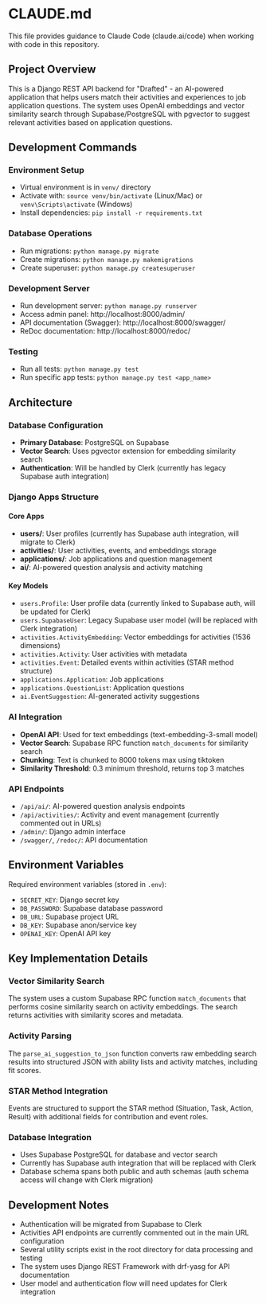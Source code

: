 # CLAUDE.md

This file provides guidance to Claude Code (claude.ai/code) when working with code in this repository.

## Project Overview

This is a Django REST API backend for "Drafted" - an AI-powered application that helps users match their activities and experiences to job application questions. The system uses OpenAI embeddings and vector similarity search through Supabase/PostgreSQL with pgvector to suggest relevant activities based on application questions.

## Development Commands

### Environment Setup
- Virtual environment is in `venv/` directory
- Activate with: `source venv/bin/activate` (Linux/Mac) or `venv\Scripts\activate` (Windows)
- Install dependencies: `pip install -r requirements.txt`

### Database Operations
- Run migrations: `python manage.py migrate`
- Create migrations: `python manage.py makemigrations`
- Create superuser: `python manage.py createsuperuser`

### Development Server
- Run development server: `python manage.py runserver`
- Access admin panel: http://localhost:8000/admin/
- API documentation (Swagger): http://localhost:8000/swagger/
- ReDoc documentation: http://localhost:8000/redoc/

### Testing
- Run all tests: `python manage.py test`
- Run specific app tests: `python manage.py test <app_name>`

## Architecture

### Database Configuration
- **Primary Database**: PostgreSQL on Supabase
- **Vector Search**: Uses pgvector extension for embedding similarity search
- **Authentication**: Will be handled by Clerk (currently has legacy Supabase auth integration)

### Django Apps Structure

#### Core Apps
- **users/**: User profiles (currently has Supabase auth integration, will migrate to Clerk)
- **activities/**: User activities, events, and embeddings storage
- **applications/**: Job applications and question management
- **ai/**: AI-powered question analysis and activity matching

#### Key Models
- `users.Profile`: User profile data (currently linked to Supabase auth, will be updated for Clerk)
- `users.SupabaseUser`: Legacy Supabase user model (will be replaced with Clerk integration)
- `activities.ActivityEmbedding`: Vector embeddings for activities (1536 dimensions)
- `activities.Activity`: User activities with metadata
- `activities.Event`: Detailed events within activities (STAR method structure)
- `applications.Application`: Job applications
- `applications.QuestionList`: Application questions
- `ai.EventSuggestion`: AI-generated activity suggestions

### AI Integration
- **OpenAI API**: Used for text embeddings (text-embedding-3-small model)
- **Vector Search**: Supabase RPC function `match_documents` for similarity search
- **Chunking**: Text is chunked to 8000 tokens max using tiktoken
- **Similarity Threshold**: 0.3 minimum threshold, returns top 3 matches

### API Endpoints
- `/api/ai/`: AI-powered question analysis endpoints
- `/api/activities/`: Activity and event management (currently commented out in URLs)
- `/admin/`: Django admin interface
- `/swagger/`, `/redoc/`: API documentation

## Environment Variables

Required environment variables (stored in `.env`):
- `SECRET_KEY`: Django secret key
- `DB_PASSWORD`: Supabase database password
- `DB_URL`: Supabase project URL
- `DB_KEY`: Supabase anon/service key
- `OPENAI_KEY`: OpenAI API key

## Key Implementation Details

### Vector Similarity Search
The system uses a custom Supabase RPC function `match_documents` that performs cosine similarity search on activity embeddings. The search returns activities with similarity scores and metadata.

### Activity Parsing
The `parse_ai_suggestion_to_json` function converts raw embedding search results into structured JSON with ability lists and activity matches, including fit scores.

### STAR Method Integration
Events are structured to support the STAR method (Situation, Task, Action, Result) with additional fields for contribution and event roles.

### Database Integration
- Uses Supabase PostgreSQL for database and vector search
- Currently has Supabase auth integration that will be replaced with Clerk
- Database schema spans both public and auth schemas (auth schema access will change with Clerk migration)

## Development Notes

- Authentication will be migrated from Supabase to Clerk
- Activities API endpoints are currently commented out in the main URL configuration
- Several utility scripts exist in the root directory for data processing and testing
- The system uses Django REST Framework with drf-yasg for API documentation
- User model and authentication flow will need updates for Clerk integration